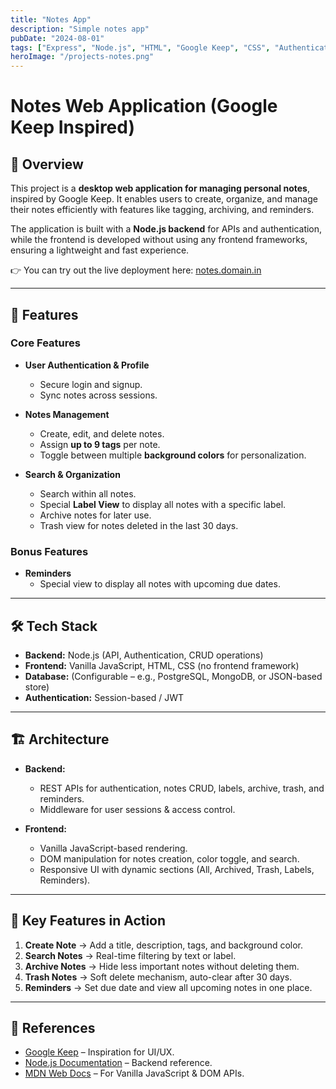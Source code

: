 ```yaml
---
title: "Notes App"
description: "Simple notes app"
pubDate: "2024-08-01"
tags: ["Express", "Node.js", "HTML", "Google Keep", "CSS", "Authentication", "CRUD", "JavaScript", "Web App"]
heroImage: "/projects-notes.png"
---
```


# Notes Web Application (Google Keep Inspired)

## 📌 Overview
This project is a **desktop web application for managing personal notes**, inspired by Google Keep. It enables users to create, organize, and manage their notes efficiently with features like tagging, archiving, and reminders.  

The application is built with a **Node.js backend** for APIs and authentication, while the frontend is developed without using any frontend frameworks, ensuring a lightweight and fast experience.

👉 You can try out the live deployment here: [notes.domain.in](https://notes.domain.in)

---

## 🚀 Features

### Core Features
- **User Authentication & Profile**
  - Secure login and signup.  
  - Sync notes across sessions.  

- **Notes Management**  
  - Create, edit, and delete notes.  
  - Assign **up to 9 tags** per note.  
  - Toggle between multiple **background colors** for personalization.  

- **Search & Organization**  
  - Search within all notes.  
  - Special **Label View** to display all notes with a specific label.  
  - Archive notes for later use.  
  - Trash view for notes deleted in the last 30 days.  

### Bonus Features
- **Reminders**  
  - Special view to display all notes with upcoming due dates.  

---

## 🛠️ Tech Stack
- **Backend:** Node.js (API, Authentication, CRUD operations)  
- **Frontend:** Vanilla JavaScript, HTML, CSS (no frontend framework)  
- **Database:** (Configurable – e.g., PostgreSQL, MongoDB, or JSON-based store)  
- **Authentication:** Session-based / JWT  

---

## 🏗️ Architecture
- **Backend:**  
  - REST APIs for authentication, notes CRUD, labels, archive, trash, and reminders.  
  - Middleware for user sessions & access control.  

- **Frontend:**  
  - Vanilla JavaScript-based rendering.  
  - DOM manipulation for notes creation, color toggle, and search.  
  - Responsive UI with dynamic sections (All, Archived, Trash, Labels, Reminders).  

---

## 📂 Key Features in Action
1. **Create Note** → Add a title, description, tags, and background color.  
2. **Search Notes** → Real-time filtering by text or label.  
3. **Archive Notes** → Hide less important notes without deleting them.  
4. **Trash Notes** → Soft delete mechanism, auto-clear after 30 days.  
5. **Reminders** → Set due date and view all upcoming notes in one place.  

---

## 📎 References
- [Google Keep](https://keep.google.com/) – Inspiration for UI/UX.  
- [Node.js Documentation](https://nodejs.org/en/docs/) – Backend reference.  
- [MDN Web Docs](https://developer.mozilla.org/en-US/) – For Vanilla JavaScript & DOM APIs.  

